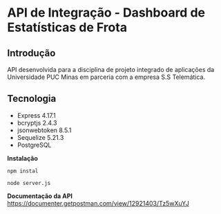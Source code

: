 # API de Integração - Dashboard de Estatísticas de Frota

**Introdução**
----
API desenvolvida para a disciplina de projeto integrado de aplicações da Universidade PUC Minas em parceria com a empresa S.S Telemática.

**Tecnologia**
----
- Express 4.17.1
- bcryptjs 2.4.3
- jsonwebtoken 8.5.1
- Sequelize 5.21.3
- PostgreSQL

**Instalação**
```
npm instal
```

```
node server.js
```

**Documentação da API**
<a href="https://documenter.getpostman.com/view/12921403/Tz5wXuYJ" target="_blank">https://documenter.getpostman.com/view/12921403/Tz5wXuYJ</a>
